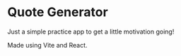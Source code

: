 # Quote Generator

Just a simple practice app to get a little motivation going! 

Made using Vite and React.
